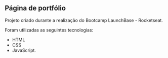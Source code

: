 ## Página de portfólio
Projeto criado durante a realização do Bootcamp LaunchBase - Rocketseat.

Foram utilizadas as seguintes tecnologias: 
- HTML
- CSS
- JavaScript.